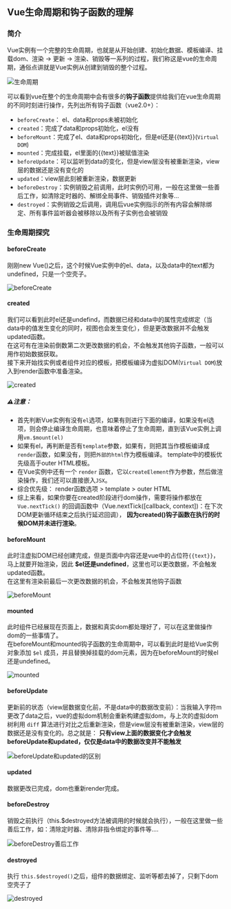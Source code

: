 ## Vue生命周期和钩子函数的理解

### 简介
Vue实例有一个完整的生命周期，也就是从开始创建、初始化数据、模板编译、挂载dom、渲染 -> 更新 -> 渲染、销毁等一系列的过程，我们称这是vue的生命周期，通俗点讲就是Vue实例从创建到销毁的整个过程。

![生命周期](./lifecycle.png)

可以看到vue在整个的生命周期中会有很多的**钩子函数**提供给我们在vue生命周期的不同时刻进行操作，先列出所有钩子函数（vue2.0+）：
* `beforeCreate`： el、data和props未被初始化
* `created`：完成了data和props初始化，el没有
* `beforeMount`：完成了el、data和props初始化，但是el还是{{text}}(`Virtual DOM`)
* `mounted`：完成挂载，el里面的{{text}}被赋值渲染
* `beforeUpdate`：可以监听到data的变化，但是view层没有被重新渲染，view层的数据还是没有变化的
* `updated`：view层此刻被重新渲染，数据更新
* `beforeDestroy`：实例销毁之前调用，此时实例仍可用，一般在这里做一些善后工作，如清除定时器的、解绑全局事件、销毁插件对象等...
* `destroyed`：实例销毁之后调用，调用后vue实例指示的所有内容会解除绑定、所有事件监听器会被移除以及所有子实例也会被销毁
### 生命周期探究

#### beforeCreate
刚刚new Vue()之后，这个时候Vue实例中的el、data，以及data中的text都为undefined，只是一个空壳子。

![beforeCreate](./beforeCreate.jpeg)

#### created
我们可以看到此时el还是undefind，而数据已经和data中的属性完成绑定（当data中的值发生变化的同时，视图也会发生变化），但是更改数据并不会触发updated函数。<br>
在这可有在渲染前倒数第二次更改数据的机会，不会触发其他钩子函数，一般可以用作初始数据获取。<br>
接下来开始找实例或者组件对应的模板，把模板编译为虚拟DOM(`Virtual DOM`)放入到render函数中准备渲染。

![created](./created.jpeg)

##### ⚠️注意：
  * 首先判断Vue实例有没有`el`选项，如果有则进行下面的编译，如果没有el选项，则会停止编译生命周期，也意味着停止了生命周期，直到该Vue实例上调用`vm.$mount(el)`
  * 如果有el，再判断是否有`template`参数，如果有，则把其当作模板编译成`render`函数，如果没有，则把`外部的html`作为模板编译。 template中的模板优先级高于outer HTML模板。
  * 在Vue实例中还有一个 `render` 函数，它以`createElement`作为参数，然后做渲染操作，我们还可以直接嵌入`JSX`。
  * 综合优先级： render函数选项  >  template  >  outer HTML
  * 综上来看，如果你要在created阶段进行dom操作，需要将操作都放在 `Vue.nextTick()` 的回调函数中（Vue.nextTick([callback, context])：在下次DOM更新循环结束之后执行延迟回调）， **因为created()钩子函数在执行的时候DOM并未进行渲染**。

#### beforeMount
此时注虚拟DOM已经创建完成，但是页面中内容还是vue中的占位符`{{text}}`，马上就要开始渲染，因此 **$el还是undefined**，这里也可以更改数据，不会触发updated函数。<br>
在这里有渲染前最后一次更改数据的机会，不会触发其他钩子函数

![beforeMount](./beforeMount.jpeg)

#### mounted
此时组件已经展现在页面上，数据和真实dom都处理好了，可以在这里做操作dom的一些事情了。<br>
在beforeMount和mounted钩子函数的生命周期中，可以看到此时是给Vue实例对象添加 `$el` 成员，并且替换掉挂载的dom元素，因为在beforeMount的时候el还是undefined。

![mounted](./mounted.jpeg)

#### beforeUpdate
更新前的状态（view层数据变化前，不是data中的数据改变前）：当我输入字符m更改了data之后，vue的虚拟dom机制会重新构建虚拟dom，与上次的虚拟dom树利用 `diff` 算法进行对比之后重新渲染，但是view层没有被重新渲染，view层的数据还是没有变化的。总之就是： **只有view上面的数据变化才会触发beforeUpdate和updated，仅仅是data中的数据改变并不能触发**

![beforeUpdate和updated的区别](./beforeUpdate和updated区别.jpeg)

#### updated

数据更改已完成，dom也重新render完成。

#### beforeDestroy

销毁之前执行（this.$destroyed方法被调用的时候就会执行），一般在这里做一些善后工作，如：清除定时器、清除非指令绑定的事件等....

![beforeDestroy善后工作](./beforeDestroy善后工作.gif)

#### destroyed

执行 `this.$destroyed()`之后，组件的数据绑定、监听等都去掉了，只剩下dom空壳子了

![destroyed](./destroyed.gif)

